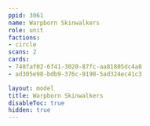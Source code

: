 ```yaml
---
ppid: 3061
name: Warpborn Skinwalkers
role: unit
factions:
- circle
scans: 2
cards:
- 748faf02-6f41-3020-87fc-aa81805dc4a8
- ad305e98-bdb9-376c-9198-5ad324ec41c3

layout: model
title: Warpborn Skinwalkers
disableToc: true
hidden: true
---
```

